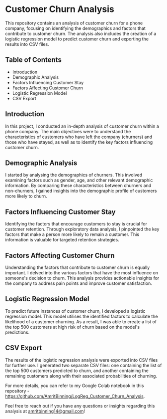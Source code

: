 # Customer Churn Analysis

This repository contains an analysis of customer churn for a phone company, focusing on identifying the demographics and factors that contribute to customer churn. The analysis also includes the creation of a logistic regression model to predict customer churn and exporting the results into CSV files.

## Table of Contents

* Introduction
* Demographic Analysis
* Factors Influencing Customer Stay
* Factors Affecting Customer Churn
* Logistic Regression Model
* CSV Export

## Introduction

In this project, I conducted an in-depth analysis of customer churn within a phone company. The main objectives were to understand the characteristics of customers who have left the company (churners) and those who have stayed, as well as to identify the key factors influencing customer churn.

## Demographic Analysis

I started by analysing the demographics of churners. This involved examining factors such as gender, age, and other relevant demographic information. By comparing these characteristics between churners and non-churners, I gained insights into the demographic profile of customers more likely to churn.

## Factors Influencing Customer Stay

Identifying the factors that encourage customers to stay is crucial for customer retention. Through exploratory data analysis, I pinpointed the key factors that make a person more likely to remain a customer. This information is valuable for targeted retention strategies.

## Factors Affecting Customer Churn

Understanding the factors that contribute to customer churn is equally important. I delved into the various factors that have the most influence on someone's decision to churn. This analysis provides actionable insights for the company to address pain points and improve customer satisfaction.

## Logistic Regression Model

To predict future instances of customer churn, I developed a logistic regression model. This model utilises the identified factors to calculate the likelihood of a customer churning. As a result, I was able to create a list of the top 500 customers at high risk of churn based on the model's predictions.

## CSV Export

The results of the logistic regression analysis were exported into CSV files for further use. I generated two separate CSV files: one containing the list of the top 500 customers predicted to churn, and another containing the remaining customers along with their associated probabilities of churning.

For more details, you can refer to my Google Colab notebook in this repository - https://github.com/AmritBinning/LogReg_Customer_Churn_Analysis.

Feel free to reach out if you have any questions or insights regarding this analysis at amritbinning14@gmail.com!
